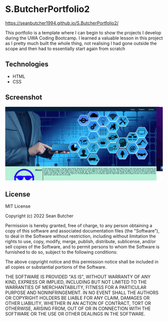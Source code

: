 # S.ButcherPortfolio2

https://seanbutcher1994.github.io/S.ButcherPortfolio2/

This portfolio is a template where I can begin to show the projects I develop during the UWA Coding Bootcamp. I learned a valuable lesson in this project as I pretty much built the whole thing, not realising I had gone outside the scope and then had to essentially start again from scratch

## Technologies

- HTML
- CSS

## Screenshot

![Screenshot](/Assets/images/Screen%20Shot%202022-08-25%20at%2010.28.35%20pm.png)

## License

MIT License

Copyright (c) 2022 Sean Butcher

Permission is hereby granted, free of charge, to any person obtaining a copy
of this software and associated documentation files (the "Software"), to deal
in the Software without restriction, including without limitation the rights
to use, copy, modify, merge, publish, distribute, sublicense, and/or sell
copies of the Software, and to permit persons to whom the Software is
furnished to do so, subject to the following conditions:

The above copyright notice and this permission notice shall be included in all
copies or substantial portions of the Software.

THE SOFTWARE IS PROVIDED "AS IS", WITHOUT WARRANTY OF ANY KIND, EXPRESS OR
IMPLIED, INCLUDING BUT NOT LIMITED TO THE WARRANTIES OF MERCHANTABILITY,
FITNESS FOR A PARTICULAR PURPOSE AND NONINFRINGEMENT. IN NO EVENT SHALL THE
AUTHORS OR COPYRIGHT HOLDERS BE LIABLE FOR ANY CLAIM, DAMAGES OR OTHER
LIABILITY, WHETHER IN AN ACTION OF CONTRACT, TORT OR OTHERWISE, ARISING FROM,
OUT OF OR IN CONNECTION WITH THE SOFTWARE OR THE USE OR OTHER DEALINGS IN THE
SOFTWARE.
